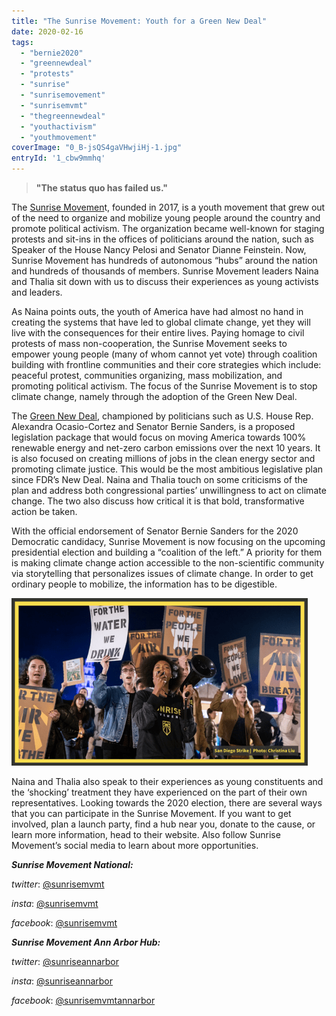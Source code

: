 ```yaml
---
title: "The Sunrise Movement: Youth for a Green New Deal"
date: 2020-02-16
tags: 
  - "bernie2020"
  - "greennewdeal"
  - "protests"
  - "sunrise"
  - "sunrisemovement"
  - "sunrisemvmt"
  - "thegreennewdeal"
  - "youthactivism"
  - "youthmovement"
coverImage: "0_B-jsQS4gaVHwjiHj-1.jpg"
entryId: '1_cbw9mmhq'
---
```


> **"The status quo has failed us."**

The [Sunrise Movemen](https://www.sunrisemovement.org/)t, founded in 2017, is a youth movement that grew out of the need to organize and mobilize young people around the country and promote political activism. The organization became well-known for staging protests and sit-ins in the offices of politicians around the nation, such as Speaker of the House Nancy Pelosi and Senator Dianne Feinstein. Now, Sunrise Movement has hundreds of autonomous “hubs” around the nation and hundreds of thousands of members. Sunrise Movement leaders Naina and Thalia sit down with us to discuss their experiences as young activists and leaders. 

As Naina points outs, the youth of America have had almost no hand in creating the systems that have led to global climate change, yet they will live with the consequences for their entire lives. Paying homage to civil protests of mass non-cooperation, the Sunrise Movement seeks to empower young people (many of whom cannot yet vote) through coalition building with frontline communities and their core strategies which include: peaceful protest, communities organizing, mass mobilization, and promoting political activism. The focus of the Sunrise Movement is to stop climate change, namely through the adoption of the Green New Deal. 

The [Green New Deal](https://www.sunrisemovement.org/green-new-deal), championed by politicians such as U.S. House Rep. Alexandra Ocasio-Cortez and Senator Bernie Sanders, is a proposed legislation package that would focus on moving America towards 100% renewable energy and net-zero carbon emissions over the next 10 years. It is also focused on creating millions of jobs in the clean energy sector and promoting climate justice. This would be the most ambitious legislative plan since FDR’s New Deal. Naina and Thalia touch on some criticisms of the plan and address both congressional parties’ unwillingness to act on climate change. The two also discuss how critical it is that bold, transformative action be taken.   

With the official endorsement of Senator Bernie Sanders for the 2020 Democratic candidacy, Sunrise Movement is now focusing on the upcoming presidential election and building a “coalition of the left.” A priority for them is making climate change action accessible to the non-scientific community via storytelling that personalizes issues of climate change. In order to get ordinary people to mobilize, the information has to be digestible. 

![](images/1_F4eSJOKXxgEid1Eg_FJ2Mg.png)

Naina and Thalia also speak to their experiences as young constituents and the ‘shocking’ treatment they have experienced on the part of their own representatives. Looking towards the 2020 election, there are several ways that you can participate in the Sunrise Movement. If you want to get involved, plan a launch party, find a hub near you, donate to the cause, or learn more information, head to their website. Also follow Sunrise Movement’s social media to learn about more opportunities. 

_**Sunrise Movement National:**_

_twitter_: [@sunrisemvmt](https://twitter.com/sunrisemvmt)

_insta_: [@sunrisemvmt](https://www.instagram.com/sunrisemvmt/)

_facebook_: [@sunrisemvmt](https://www.facebook.com/sunrisemvmt/)

_**Sunrise Movement Ann Arbor Hub:**_

_twitter_: [@sunriseannarbor](https://twitter.com/sunriseannarbor)

_insta_: [@sunriseannarbor](https://www.instagram.com/sunriseannarbor/)

_facebook_: [@sunrisemvmtannarbor](https://www.facebook.com/SunriseMvmtAnnArbor/)
